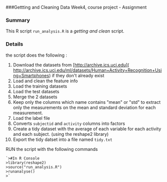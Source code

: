 ###Gettting and Cleaning Data
Week4, course project - Assignment

### Summary
This R script `run_analysis.R` is a _getting and clean_ script. 

### Details
the script does the following :

1. Download the datasets from [http://archive.ics.uci.edu](                 http://archive.ics.uci.edu/ml/datasets/Human+Activity+Recognition+Using+Smartphones) if they don't already exist
2. Load and clean the feature info
3. Load the training datasets
4. Load the test datasets
5. Merge the 2 datasets
6. Keep only the columns which name contains "mean" or "std" to extract only the measurements on the mean and standard deviation for each measurement. 
7. Load the label file
8. Converts `subjectid` and `activity` columns into factors
9. Create a tidy dataset with the average of each variable for each activity and each subject. (using the reshape2 library)
10. Export the tidy datset into a file named `tidy.txt` 

RUN the script with the following commands

    `>#In R Console
    >library(reshape2)
    >source("run_analysis.R")
    >runanalyse()
    >` 
    